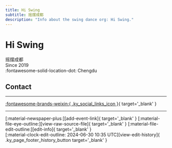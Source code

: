 ```yaml
---
title: Hi Swing
subtitle: 摇摆成都
description: "Info about the swing dance org: Hi Swing."
---
```


# Hi Swing

摇摆成都  
Since 2019  
:fontawesome-solid-location-dot: Chengdu  


## Contact


---

 [:fontawesome-brands-weixin:{ .ky_social_links_icon }](# "HiSwing摇摆成都"){ target='_blank' }

---

<div class="ky_page_footer" markdown>
<div class="ky_page_footer_trailing" markdown="span">
[:material-newspaper-plus:][add-event-link]{ target='_blank' }
[:material-file-eye-outline:][view-raw-source-file]{ target='_blank' }
[:material-file-edit-outline:][edit-info]{ target='_blank' }
</div>
<div class="ky_page_footer_leading" markdown="span">
[:material-clock-edit-outline: 2024-06-30 10:35 UTC][view-edit-history]{ .ky_page_footer_history_button target='_blank' }
</div>
</div>

[add-event-link]: https://github.com/swingdance/events/issues/new?assignees=&labels=add+event&projects=&template=02-add_entity.yml&title=%5Bcn%5D%20%3CName%3E&region=cn&province=Sichuan&city=Chengdu&org_id=hi-swing "Add Event"
[view-raw-source-file]: https://github.com/swingdance/orgs/blob/main/cn/hi-swing.json "View Raw Source File"
[edit-info]: https://github.com/swingdance/orgs/issues/new?assignees=&labels=update+org&projects=&template=03-update_entity.yml&title=%5Bcn%5D%20Hi%20Swing&region=cn&id=hi-swing&name=Hi%20Swing "Edit Info"

[view-edit-history]: https://github.com/swingdance/orgs/commits/main/cn/hi-swing.json "View Edit History"
